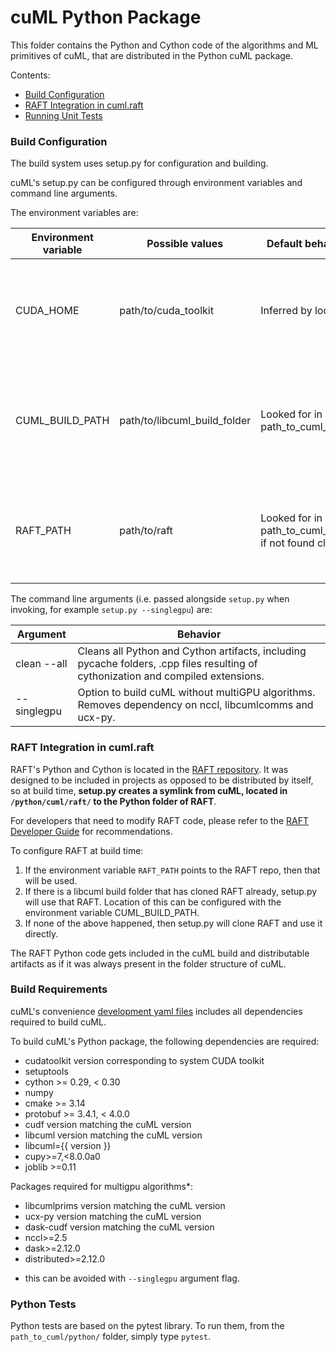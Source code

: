 # cuML Python Package

This folder contains the Python and Cython code of the algorithms and ML primitives of cuML, that are distributed in the Python cuML package.

Contents:

- [Build Configuration](#build-configuration)
- [RAFT Integration in cuml.raft](#raft-integration-in-cumlraft)
- [Running Unit Tests](#build-requirements)

### Build Configuration

The build system uses setup.py for configuration and building.

cuML's setup.py can be configured through environment variables and command line arguments.

The environment variables are:

| Environment variable | Possible values | Default behavior if not set | Behavior |
| --- | --- | --- | --- |
| CUDA_HOME | path/to/cuda_toolkit | Inferred by location of `nvcc` | Optional variable allowing to manually specify location of the CUDA toolkit. |
| CUML_BUILD_PATH | path/to/libcuml_build_folder | Looked for in path_to_cuml_repo/cpp/build | Optional variable allowing to manually specify location of libcuml++ build folder. |
| RAFT_PATH | path/to/raft |  Looked for in path_to_cuml_repo/cpp/build, if not found clone  | Optional variable allowing to manually specify location of the RAFT Repository. |

The command line arguments (i.e. passed alongside `setup.py` when invoking, for
example `setup.py --singlegpu`) are:


| Argument | Behavior |
| --- | --- |
| clean --all | Cleans all Python and Cython artifacts, including pycache folders, .cpp files resulting of cythonization and compiled extensions. |
| --singlegpu | Option to build cuML without multiGPU algorithms. Removes dependency on nccl, libcumlcomms and ucx-py. |


### RAFT Integration in cuml.raft

RAFT's Python and Cython is located in the [RAFT repository](https://github.com/rapidsai/raft/python). It was designed to be included in projects as opposed to be distributed by itself, so at build time, **setup.py creates a symlink from cuML, located in `/python/cuml/raft/` to the Python folder of RAFT**.

For developers that need to modify RAFT code, please refer to the [RAFT Developer Guide](https://github.com/rapidsai/raft/blob/branch-0.14/BUILD.md#developer-guide) for recommendations.

To configure RAFT at build time:

1. If the environment variable `RAFT_PATH` points to the RAFT repo, then that will be used.
2. If there is a libcuml build folder that has cloned RAFT already, setup.py will use that RAFT. Location of this can be configured with the environment variable CUML_BUILD_PATH.
3. If none of the above happened, then setup.py will clone RAFT and use it directly.

The RAFT Python code gets included in the cuML build and distributable artifacts as if it was always present in the folder structure of cuML.

### Build Requirements

cuML's convenience [development yaml files](https://github.com/rapidsai/cuml/tree/branch-0.14/conda/environments) includes all dependencies required to build cuML.

To build cuML's Python package, the following dependencies are required:

- cudatoolkit version corresponding to system CUDA toolkit
- setuptools
- cython >= 0.29, < 0.30
- numpy
- cmake >= 3.14
- protobuf >= 3.4.1, < 4.0.0
- cudf version matching the cuML version
- libcuml version matching the cuML version
- libcuml={{ version }}
- cupy>=7,<8.0.0a0
- joblib >=0.11

Packages required for multigpu algorithms*:
- libcumlprims version matching the cuML version
- ucx-py version matching the cuML version
- dask-cudf version matching the cuML version
- nccl>=2.5
- dask>=2.12.0
- distributed>=2.12.0

* this can be avoided with `--singlegpu` argument flag.


### Python Tests

Python tests are based on the pytest library. To run them, from the `path_to_cuml/python/` folder, simply type `pytest`.


